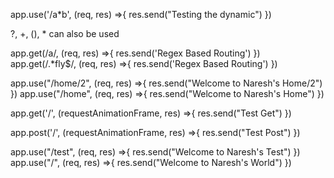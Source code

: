 app.use('/a*b', (req, res) =>{
    res.send("Testing the dynamic")
})

?, +, (), * can also be used

app.get(/a/, (req, res) =>{
    res.send('Regex Based Routing')
})
app.get(/.*fly$/, (req, res) =>{
    res.send('Regex Based Routing')
}) 

app.use("/home/2", (req, res) =>{
    res.send("Welcome to Naresh's Home/2")
})
app.use("/home", (req, res) =>{
    res.send("Welcome to Naresh's Home")
})


app.get('/', (requestAnimationFrame, res) =>{
    res.send("Test Get")
})

app.post('/', (requestAnimationFrame, res) =>{
    res.send("Test Post")
}) 

app.use("/test", (req, res) =>{
    res.send("Welcome to Naresh's Test")
})
app.use("/", (req, res) =>{
    res.send("Welcome to Naresh's World")
})
